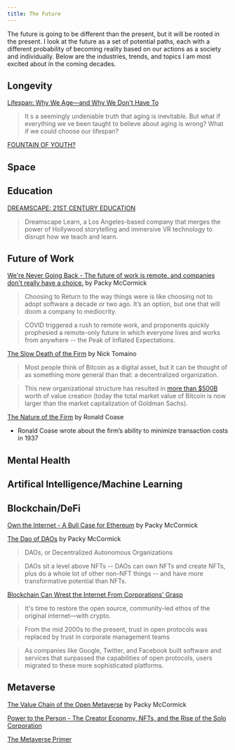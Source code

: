 ```yaml
---
title: The Future
---
```


The future is going to be different than the present, but it will be rooted in the present. I look at the future as a set of potential paths, each with a different probability of becoming reality based on our actions as a society and individually. Below are the industries, trends, and topics I am most excited about in the coming decades.

## Longevity 

[Lifespan: Why We Age―and Why We Don't Have To](https://www.amazon.com/Lifespan-Why-Age_and-Dont-Have/dp/1501191977)

> It s a seemingly undeniable truth that aging is inevitable. But what if everything we ve been taught to believe about aging is wrong? What if we could choose our lifespan?

[FOUNTAIN OF YOUTH?](https://www.diamandis.com/blog/fountain-of-youth)


## Space




## Education

[DREAMSCAPE: 21ST CENTURY EDUCATION](https://www.diamandis.com/blog/science-age-reversal-0)

> Dreamscape Learn, a Los Angeles-based company that merges the power of Hollywood storytelling and immersive VR technology to disrupt how we teach and learn.



## Future of Work

[We're Never Going Back - The future of work is remote, and companies don't really have a choice.](https://www.notboring.co/p/were-never-going-back) by Packy McCormick

> Choosing to Return to the way things were is like choosing not to adopt software a decade or two ago. It’s an option, but one that will doom a company to mediocrity. 

> COVID triggered a rush to remote work, and proponents quickly prophesied a remote-only future in which everyone lives and works from anywhere -- the Peak of Inflated Expectations. 

[The Slow Death of the Firm](https://thecontrol.co/the-slow-death-of-the-firm-1bd6cc81286b) by Nick Tomaino

> Most people think of Bitcoin as a digital asset, but it can be thought of as something more general than that: a decentralized organization.

> This new organizational structure has resulted in [more than $500B](https://coinmarketcap.com/currencies/bitcoin/) worth of value creation (today the total market value of Bitcoin is now larger than the market capitalization of Goldman Sachs).

[The Nature of the Firm](https://onlinelibrary.wiley.com/doi/full/10.1111/j.1468-0335.1937.tb00002.x) by Ronald Coase

- Ronald Coase wrote about the firm’s ability to minimize transaction costs in 1937

## Mental Health





## Artifical Intelligence/Machine Learning




## Blockchain/DeFi

[Own the Internet - A Bull Case for Ethereum](https://www.notboring.co/p/own-the-internet) by Packy McCormick

[The Dao of DAOs](https://www.notboring.co/p/the-dao-of-daos) by Packy McCormick

> DAOs, or Decentralized Autonomous Organizations

> DAOs sit a level above NFTs -- DAOs can own NFTs and create NFTs, plus do a whole lot of other non-NFT things -- and have more transformative potential than NFTs. 

[Blockchain Can Wrest the Internet From Corporations' Grasp](https://www.wired.com/story/how-blockchain-can-wrest-the-internet-from-corporations/)

> It's time to restore the open source, community-led ethos of the original internet—with crypto.

> From the mid 2000s to the present, trust in open protocols was replaced by trust in corporate management teams

> As companies like Google, Twitter, and Facebook built software and services that surpassed the capabilities of open protocols, users migrated to these more sophisticated platforms.



## Metaverse

[The Value Chain of the Open Metaverse](https://www.notboring.co/p/the-value-chain-of-the-open-metaverse) by Packy McCormick

[Power to the Person - The Creator Economy, NFTs, and the Rise of the Solo Corporation](https://www.notboring.co/p/power-to-the-person)

[The Metaverse Primer](https://www.matthewball.vc/the-metaverse-primer)










